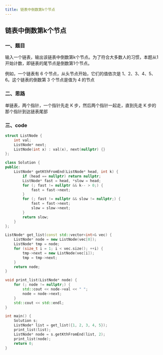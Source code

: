 ```yaml
---
title: 链表中倒数第k个节点
---
```


## 链表中倒数第k个节点

### 一、题目

输入一个链表，输出该链表中倒数第k个节点。为了符合大多数人的习惯，本题从1开始计数，即链表的尾节点是倒数第1个节点。

例如，一个链表有 6 个节点，从头节点开始，它们的值依次是 1、2、3、4、5、6。这个链表的倒数第 3 个节点是值为 4 的节点

### 二、思路

单链表，两个指针，一个指针先走 K 步，然后两个指针一起走，直到先走 K 步的那个指针到达链表尾部

### 三、code

```c++
struct ListNode {
    int val;
    ListNode* next;
    ListNode(int x) : val(x), next(nullptr) {}
};

class Solution {
public:
    ListNode* getKthFromEnd(ListNode* head, int k) {
        if (head == nullptr) return nullptr;
        ListNode* fast = head, *slow = head;
        for (; fast != nullptr && k-- > 0;) {
            fast = fast->next;
        }
        for (; fast != nullptr && slow != nullptr;) {
            fast = fast->next;
            slow = slow->next;
        }
        return slow;
    }
};

ListNode* get_list(const std::vector<int>& vec) {
    ListNode* node = new ListNode(vec[0]);
    ListNode* tmp = node;
    for (size_t i = 1; i < vec.size(); ++i) {
        tmp->next = new ListNode(vec[i]);
        tmp = tmp->next;
    }
    return node;
}

void print_list(ListNode* node) {
    for (; node != nullptr;) {
        std::cout << node->val << " ";
        node = node->next;
    }
    std::cout << std::endl;
}

int main() {
    Solution s;
    ListNode* list = get_list({1, 2, 3, 4, 5});
    print_list(list);
    ListNode* node = s.getKthFromEnd(list, 2);
    print_list(node);
    return 0;
}
```



